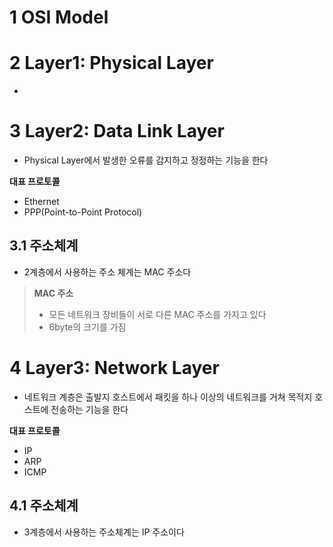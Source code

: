 # 1 OSI Model



# 2 Layer1: Physical Layer

* 

# 3 Layer2: Data Link Layer

* Physical Layer에서 발생한 오류를 감지하고 정정하는 기능을 한다

**대표 프로토콜**

* Ethernet
* PPP(Point-to-Point Protocol)



## 3.1 주소체계

* 2계층에서 사용하는 주소 체계는 MAC 주소다



> **MAC 주소**
>
> * 모든 네트워크 장비들이 서로 다른 MAC 주소를 가지고 있다
> * 6byte의 크기를 가짐



# 4 Layer3: Network Layer

* 네트워크 계층은 출발지 호스트에서 패킷을 하나 이상의 네트워크를 거쳐 목적지 호스트에 전송하는 기능을 한다 



**대표 프로토콜**

* IP
* ARP
* ICMP



## 4.1 주소체계

* 3계층에서 사용하는 주소체계는 IP 주소이다
